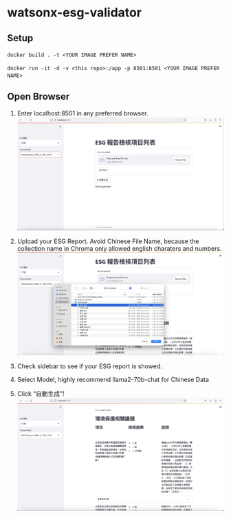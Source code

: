# watsonx-esg-validator

## Setup

`docker build . -t <YOUR IMAGE PREFER NAME>`


`docker run -it -d -v <this repo>:/app -p 8501:8501 <YOUR IMAGE PREFER NAME>`


## Open Browser 

1. Enter localhost:8501 in any preferred browser.
![Streamlit](image/ui.png)

2. Upload your ESG Report. Avoid Chinese File Name, because the collection name in Chroma only allowed english charaters and numbers.
![Upload File](image/upload.png)

3. Check sidebar to see if your ESG report is showed.
4. Select Model, highly recommend llama2-70b-chat for Chinese Data
5. Click “自動生成”!
![Generate](image/generate.png)
